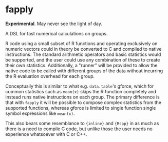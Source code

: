 # fapply

**Experimental**.  May never see the light of day.

A DSL for fast numerical calculations on groups.

R code using a small subset of R functions and operating exclusively on numeric
vectors could in theory be converted to C and compiled to native instructions.
The standard arithmetic operators and basic statistics would be supported, and
the user could use any combination of these to create their own statistics.
Additionally, a "runner" will be provided to allow the native code to be called
with different groups of the data without incurring the R evaluation overhead
for each group.

Conceptually this is similar to what e.g. `data.table`'s gforce, which for
common statistics such as `mean(x)` skips the R function completely and instead
runs native instructions on each group.  The primary difference is that with
`fapply` it will be possible to compose complex statistics from the supported
functions, whereas gforce is limited to single function single symbol
expressions like `mean(x)`.

This also bears some resemblance to `{inline}` and `{Rcpp}` in as much as there
is a need to compile C code, but unlike those the user needs no experience
whatsoever with C or C++.

